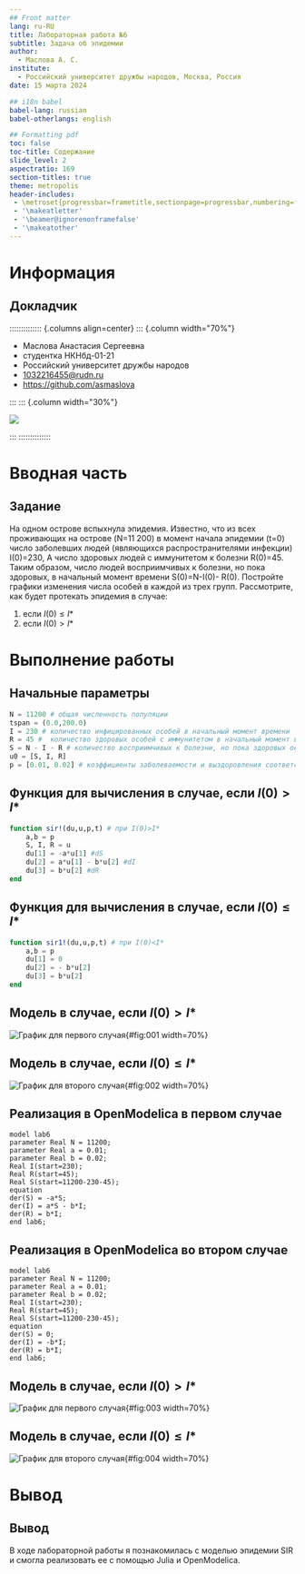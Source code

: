 ```yaml
---
## Front matter
lang: ru-RU
title: Лабораторная работа №6
subtitle: Задача об эпидемии
author:
  - Маслова А. С.
institute:
  - Российский университет дружбы народов, Москва, Россия
date: 15 марта 2024

## i18n babel
babel-lang: russian
babel-otherlangs: english

## Formatting pdf
toc: false
toc-title: Содержание
slide_level: 2
aspectratio: 169
section-titles: true
theme: metropolis
header-includes:
 - \metroset{progressbar=frametitle,sectionpage=progressbar,numbering=fraction}
 - '\makeatletter'
 - '\beamer@ignorenonframefalse'
 - '\makeatother'
---
```


# Информация

## Докладчик

:::::::::::::: {.columns align=center}
::: {.column width="70%"}

  * Маслова Анастасия Сергеевна
  * студентка НКНбд-01-21
  * Российский университет дружбы народов
  * [1032216455@rudn.ru](mailto:1032216455@rudn.ru)
  * <https://github.com/asmaslova>

:::
::: {.column width="30%"}

![](./image/me.jpg)

:::
::::::::::::::

# Вводная часть

## Задание

На одном острове вспыхнула эпидемия. Известно, что из всех проживающих на острове (N=11 200) в момент начала эпидемии (t=0) число заболевших людей (являющихся распространителями инфекции) I(0)=230, А число здоровых людей с иммунитетом к болезни R(0)=45. Таким образом, число людей восприимчивых к болезни, но пока здоровых, в начальный момент времени S(0)=N-I(0)- R(0).
Постройте графики изменения числа особей в каждой из трех групп. Рассмотрите, как будет протекать эпидемия в случае:
1) если $I(0) \leq I*$
2) если $I(0) > I*$

# Выполнение работы

## Начальные параметры

```Julia
N = 11200 # общая численность популяции
tspan = (0.0,200.0)
I = 230 # количество инфицированных особей в начальный момент времени
R = 45 #  количество здоровых особей с иммунитетом в начальный момент времени
S = N - I - R # количество восприимчивых к болезни, но пока здоровых особей в начальный момент времени
u0 = [S, I, R]
p = [0.01, 0.02] # коэффициенты заболеваемости и выздоровления соответственно
```

## Функция для вычисления в случае, если $I(0) > I*$

```Julia
function sir!(du,u,p,t) # при I(0)>I*
    a,b = p
	S, I, R = u
    du[1] = -a*u[1] #dS
    du[2] = a*u[1] - b*u[2] #dI
    du[3] = b*u[2] #dR
end
```

## Функция для вычисления в случае, если $I(0) \leq I*$

```Julia
function sir1!(du,u,p,t) # при I(0)<I*
    a,b = p
    du[1] = 0
    du[2] = - b*u[2]
    du[3] = b*u[2]
end
```

## Модель в случае, если $I(0) > I*$

![График для первого случая](image/morethanjulia.png){#fig:001 width=70%}

## Модель в случае, если $I(0) \leq I*$

![График для второго случая](image/lessthanjulia.png){#fig:002 width=70%}

## Реализация в OpenModelica в первом случае

```Modelica
model lab6
parameter Real N = 11200;
parameter Real a = 0.01;
parameter Real b = 0.02;
Real I(start=230);
Real R(start=45);
Real S(start=11200-230-45);
equation
der(S) = -a*S;
der(I) = a*S - b*I;
der(R) = b*I;
end lab6;
```

## Реализация в OpenModelica во втором случае

```Modelica
model lab6
parameter Real N = 11200;
parameter Real a = 0.01;
parameter Real b = 0.02;
Real I(start=230);
Real R(start=45);
Real S(start=11200-230-45);
equation
der(S) = 0;
der(I) = -b*I;
der(R) = b*I;
end lab6;
```

## Модель в случае, если $I(0) > I*$

![График для первого случая](image/morethanmod.png){#fig:003 width=70%}

## Модель в случае, если $I(0) \leq I*$

![График для второго случая](image/lessthanmod.png){#fig:004 width=70%}

# Вывод

## Вывод

В ходе лабораторной работы я познакомилась с моделью эпидемии SIR и смогла реализовать ее с помощью Julia и OpenModelica.